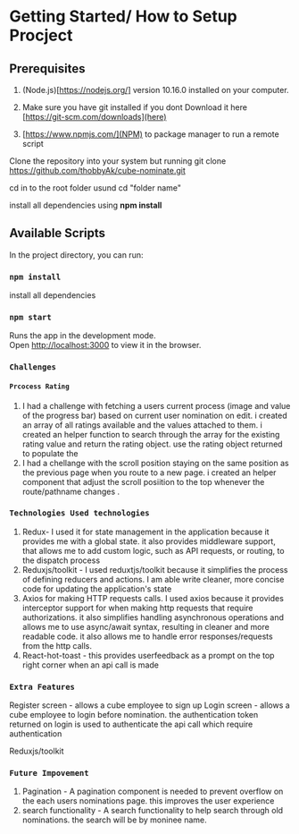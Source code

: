 # Getting Started/ How to Setup Procject

## Prerequisites

1. (Node.js)[https://nodejs.org/] version 10.16.0 installed on your computer.

2. Make sure you have git installed if you dont Download it here [https://git-scm.com/downloads](here)
3. [https://www.npmjs.com/](NPM) to package manager to run a remote script

Clone the repository into your system but running git clone https://github.com/thobbyAk/cube-nominate.git

cd in to the root folder usund cd "folder name"

install all dependencies using **npm install**

## Available Scripts

In the project directory, you can run:

### `npm install`

install all dependencies

### `npm start`

Runs the app in the development mode.\
Open [http://localhost:3000](http://localhost:3000) to view it in the browser.

### `Challenges`

#### `Prcocess Rating`

1. I had a challenge with fetching a users current process (image and value of the progress bar) based on current user nomination on edit. i created an array of all ratings available and the values attached to them. i created an helper function to search through the array for the existing rating value and return the rating object. use the rating object returned to populate the
2. I had a chellange with the scroll position staying on the same position as the previous page when you route to a new page. i created an helper component that adjust the scroll posiition to the top whenever the route/pathname changes .

### `Technologies Used technologies`

1. Redux- I used it for state management in the application because it provides me with a global state. it also provides middleware support, that allows me to add custom logic, such as API requests, or routing, to the dispatch process
2. Reduxjs/toolkit - I used reduxtjs/toolkit because it simplifies the process of defining reducers and actions. I am able write cleaner, more concise code for updating the application's state
3. Axios for making HTTP requests calls. I used axios because it provides interceptor support for when making http requests that require authorizations. it also simplifies handling asynchronous operations and allows me to use async/await syntax, resulting in cleaner and more readable code. it also allows me to handle error responses/requests from the http calls.
4. React-hot-toast - this provides userfeedback as a prompt on the top right corner when an api call is made

### `Extra Features`

Register screen - allows a cube employee to sign up
Login screen - allows a cube employee to login before nomination. the authentication token returned on login is used to authenticate the api call which require authentication

Reduxjs/toolkit

### `Future Impovement `

1. Pagination - A pagination component is needed to prevent overflow on the each users nominations page. this improves the user experience
2. search functionality - A search functionality to help search through old nominations. the search will be by moninee name.
